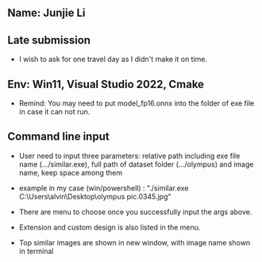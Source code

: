 ## Name: Junjie Li

## Late submission

- I wish to ask for one travel day as I didn't make it on time.

## Env: Win11, Visual Studio 2022, Cmake

- Remind: You may need to put model_fp16.onnx into the folder of exe file in case it can not run.

## Command line input

- User need to input three parameters: relative path including exe file name (.../similar.exe), full path of dataset folder (.../olympus) and image name, keep space among them

- example in my case (win/powershell) : "./similar.exe C:\Users\alvin\Desktop\olympus pic.0345.jpg"

- There are menu to choose once you successfully input the args above.

- Extension and custom design is also listed in the menu.

- Top similar images are shown in new window, with image name shown in terminal
